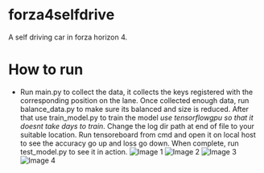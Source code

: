 # forza4selfdrive
A self driving car in forza horizon 4.

# How to run

* Run main.py to collect the data, it collects the keys registered with the corresponding position on the lane. Once collected enough data, run balance_data.py to make sure its balanced and size is reduced. After that use train_model.py to train the model *use tensorflowgpu so that it doesnt take days to train*. Change the log dir path at end of file to your suitable location. Run tensoreboard from cmd and open it on local host to see the accuracy go up and loss go down. When complete, run test_model.py to see it in action. 
![Image 1](https://github.com/zohairajmal/forza4selfdrive/blob/master/IMG_0649.png)
![Image 2](https://github.com/zohairajmal/forza4selfdrive/blob/master/IMG_0652.png)
![Image 3](https://github.com/zohairajmal/forza4selfdrive/blob/master/IMG_1033.png)
![Image 4](https://github.com/zohairajmal/forza4selfdrive/blob/master/IMG_1035.png)



